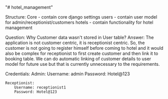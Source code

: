 "# hotel_management" 

Structure:
    Core - contain core django settings
    users - contain user model for admin/receptionist/customers
    hotels - contain functionality for hotel management

Question: Why Customer data wasn't stored in User table?
Answer:     The application is not customer centric, it is receptionist centric. So, the customer is not going to register
            himself before coming to hotel and it would also be complex for receptionist to first create customer and
            then link it to booking table. We can do automatic linking of customer details to user model for future use
            but that is currently unnecessary to the requirements.

Credentials:
    Admin:
        Username: admin
        Password: Hotel@123

    Receptionist:
        Username: receptionist1
        Password: Hotel@123